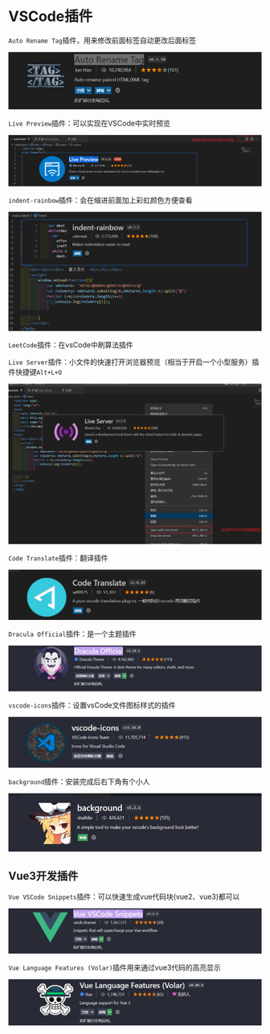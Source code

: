 # VSCode插件

`Auto Rename Tag`插件，用来修改前面标签自动更改后面标签

![image-20220830172214956](https://raw.githubusercontent.com/DW62/ImgStg/master/202208301722137.png)

`Live Preview`插件：可以实现在VSCode中实时预览

![image-20220830173925035](https://raw.githubusercontent.com/DW62/ImgStg/master/202208301739203.png)

`indent-rainbow`插件：会在缩进前面加上彩虹颜色方便查看

![image-20220830174201799](https://raw.githubusercontent.com/DW62/ImgStg/master/202208301742966.png)

`LeetCode`插件：在vsCode中刷算法插件

`Live Server`插件：小文件的快速打开浏览器预览（相当于开启一个小型服务）插件快捷键`Alt+L+O`

![image-20220830174824956](https://raw.githubusercontent.com/DW62/ImgStg/master/202208301748218.png)

`Code Translate`插件：翻译插件

![image-20220830175550532](https://raw.githubusercontent.com/DW62/ImgStg/master/202208301755633.png)

`Dracula Official`插件：是一个主题插件

![image-20220830180520527](https://raw.githubusercontent.com/DW62/ImgStg/master/202208301805618.png)

`vscode-icons`插件：设置vsCode文件图标样式的插件

![image-20220830180809164](https://raw.githubusercontent.com/DW62/ImgStg/master/202208301808213.png)

`background`插件：安装完成后右下角有个小人

![image-20220830181009082](https://raw.githubusercontent.com/DW62/ImgStg/master/202208301810129.png)

## Vue3开发插件

`Vue VSCode Snippets`插件：可以快速生成vue代码块(vue2、vue3)都可以

![image-20220830181746167](https://raw.githubusercontent.com/DW62/ImgStg/master/202208301817211.png)

`Vue Language Features (Volar)`插件用来通过vue3代码的高亮显示

![image-20220830181913691](https://raw.githubusercontent.com/DW62/ImgStg/master/202208301819741.png)